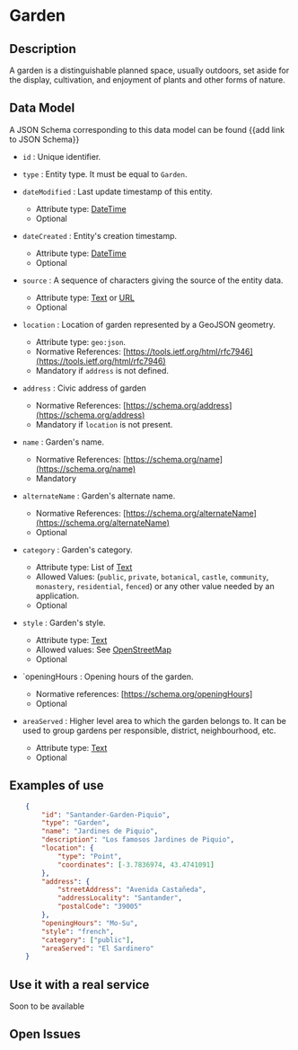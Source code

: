 # Garden

## Description

A garden is a distinguishable planned space, usually outdoors, set aside for the display, cultivation,
and enjoyment of plants and other forms of nature.

## Data Model

A JSON Schema corresponding to this data model can be found {{add link to JSON Schema}}

+ `id` : Unique identifier. 

+ `type` : Entity type. It must be equal to `Garden`.

+ `dateModified` : Last update timestamp of this entity.
    + Attribute type: [DateTime](https://schema.org/DateTime)
    + Optional

+ `dateCreated` : Entity's creation timestamp.
    + Attribute type: [DateTime](https://schema.org/DateTime)
    + Optional    

+ `source` : A sequence of characters giving the source of the entity data.
    + Attribute type: [Text](https://schema.org/Text) or [URL](https://schema.org/URL)
    + Optional

+ `location` : Location of garden represented by a GeoJSON geometry. 
    + Attribute type: `geo:json`.
    + Normative References: [https://tools.ietf.org/html/rfc7946](https://tools.ietf.org/html/rfc7946)
    + Mandatory if `address` is not defined. 
    
+ `address` : Civic address of garden
    + Normative References: [https://schema.org/address](https://schema.org/address)
    + Mandatory if `location` is not present. 

+ `name` : Garden's name. 
    + Normative References: [https://schema.org/name](https://schema.org/name)
    + Mandatory
    
+ `alternateName` : Garden's alternate name. 
    + Normative References: [https://schema.org/alternateName](https://schema.org/alternateName)
    + Optional

+ `category` : Garden's category. 
    + Attribute type: List of [Text](https://schema.org/Text)
    + Allowed Values: (`public`, `private`, `botanical`, `castle`, `community`, `monastery`,
    `residential`, `fenced`) or any other value needed by an application.
    + Optional
   
+  `style` : Garden's style.
    + Attribute type: [Text](https://schema.org/Text)
    + Allowed values: See [OpenStreetMap](http://wiki.openstreetmap.org/wiki/Key:garden:style)
    + Optional

+  `openingHours :  Opening hours of the garden. 
    + Normative references: [https://schema.org/openingHours]
    + Optional
    
+ `areaServed` : Higher level area to which the garden belongs to. It can be used to group gardens per
responsible, district, neighbourhood, etc.
    + Attribute type: [Text](https://schema.org/Text)
    + Optional
    
## Examples of use

```json
    {
        "id": "Santander-Garden-Piquio",
        "type": "Garden",
        "name": "Jardines de Piquio",
        "description": "Los famosos Jardines de Piquio",
        "location": {
            "type": "Point",
            "coordinates": [-3.7836974, 43.4741091]
        },
        "address": {
            "streetAddress": "Avenida Castañeda",
            "addressLocality": "Santander",
            "postalCode": "39005"
        },
        "openingHours": "Mo-Su",
        "style": "french",
        "category": ["public"],
        "areaServed": "El Sardinero"
    }
```

## Use it with a real service

Soon to be available

## Open Issues
